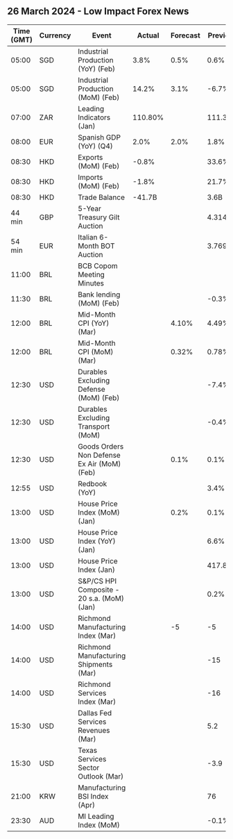 ## 26 March 2024 - Low Impact Forex News

| Time (GMT) | Currency | Event | Actual | Forecast | Previous |
|------|----------|-------|--------|----------|----------|
| 05:00 | SGD | Industrial Production (YoY) (Feb) | 3.8% | 0.5% | 0.6% |
| 05:00 | SGD | Industrial Production (MoM) (Feb) | 14.2% | 3.1% | -6.7% |
| 07:00 | ZAR | Leading Indicators (Jan) | 110.80% |  | 111.34% |
| 08:00 | EUR | Spanish GDP (YoY) (Q4) | 2.0% | 2.0% | 1.8% |
| 08:30 | HKD | Exports (MoM) (Feb) | -0.8% |  | 33.6% |
| 08:30 | HKD | Imports (MoM) (Feb) | -1.8% |  | 21.7% |
| 08:30 | HKD | Trade Balance | -41.7B |  | 3.6B |
| 44 min | GBP | 5-Year Treasury Gilt Auction |  |  | 4.314% |
| 54 min | EUR | Italian 6-Month BOT Auction |  |  | 3.769% |
| 11:00 | BRL | BCB Copom Meeting Minutes |  |  |  |
| 11:30 | BRL | Bank lending (MoM) (Feb) |  |  | -0.3% |
| 12:00 | BRL | Mid-Month CPI (YoY) (Mar) |  | 4.10% | 4.49% |
| 12:00 | BRL | Mid-Month CPI (MoM) (Mar) |  | 0.32% | 0.78% |
| 12:30 | USD | Durables Excluding Defense (MoM) (Feb) |  |  | -7.4% |
| 12:30 | USD | Durables Excluding Transport (MoM) |  |  | -0.4% |
| 12:30 | USD | Goods Orders Non Defense Ex Air (MoM) (Feb) |  | 0.1% | 0.1% |
| 12:55 | USD | Redbook (YoY) |  |  | 3.4% |
| 13:00 | USD | House Price Index (MoM) (Jan) |  | 0.2% | 0.1% |
| 13:00 | USD | House Price Index (YoY) (Jan) |  |  | 6.6% |
| 13:00 | USD | House Price Index (Jan) |  |  | 417.8 |
| 13:00 | USD | S&P/CS HPI Composite - 20 s.a. (MoM) (Jan) |  |  | 0.2% |
| 14:00 | USD | Richmond Manufacturing Index (Mar) |  | -5 | -5 |
| 14:00 | USD | Richmond Manufacturing Shipments (Mar) |  |  | -15 |
| 14:00 | USD | Richmond Services Index (Mar) |  |  | -16 |
| 15:30 | USD | Dallas Fed Services Revenues (Mar) |  |  | 5.2 |
| 15:30 | USD | Texas Services Sector Outlook (Mar) |  |  | -3.9 |
| 21:00 | KRW | Manufacturing BSI Index (Apr) |  |  | 76 |
| 23:30 | AUD | MI Leading Index (MoM) |  |  | -0.1% |
